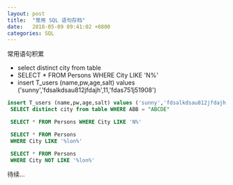 ```yaml
---
layout: post
title:  "常用 SQL 语句存档"
date:   2018-05-09 09:41:02 +0800
categories: SQL
---
```

常用语句积累



* select distinct city from table
* SELECT * FROM Persons WHERE City LIKE 'N%'
* insert T_users (name,pw,age,salt) values ('sunny','fdsalkdsau812jfdajh',11,'fdas751j51908')
 
```sql
insert T_users (name,pw,age,salt) values ('sunny','fdsalkdsau812jfdajh',11,'fdas751j51908')
 SELECT distinct city from table WHERE ABB = "ABCDE"
```

 
```sql
 SELECT * FROM Persons WHERE City LIKE 'N%'

 SELECT * FROM Persons
 WHERE City LIKE '%lon%'

 SELECT * FROM Persons
 WHERE City NOT LIKE '%lon%'
```
待续...

 

 



[jekyll-docs]: https://jekyllrb.com/docs/home
[jekyll-gh]:   https://github.com/jekyll/jekyll
[jekyll-talk]: https://talk.jekyllrb.com/
